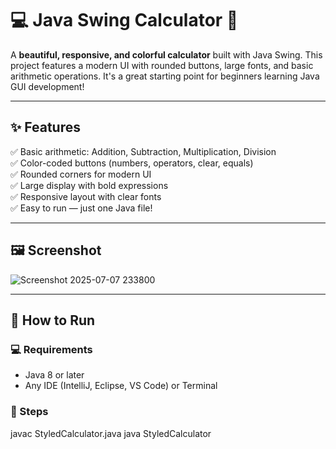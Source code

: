 # 💻 Java Swing Calculator 🎨

A **beautiful, responsive, and colorful calculator** built with Java Swing. This project features a modern UI with rounded buttons, large fonts, and basic arithmetic operations. It's a great starting point for beginners learning Java GUI development!

---

## ✨ Features

✅ Basic arithmetic: Addition, Subtraction, Multiplication, Division  
✅ Color-coded buttons (numbers, operators, clear, equals)  
✅ Rounded corners for modern UI  
✅ Large display with bold expressions  
✅ Responsive layout with clear fonts  
✅ Easy to run — just one Java file!

---

## 🖼️ Screenshot

![Screenshot 2025-07-07 233800](https://github.com/user-attachments/assets/612d3e76-a143-4027-adbd-3e14ac1d85df)

---

## 🚀 How to Run

### 💻 Requirements

- Java 8 or later
- Any IDE (IntelliJ, Eclipse, VS Code) or Terminal

### 🧪 Steps

javac StyledCalculator.java
java StyledCalculator
